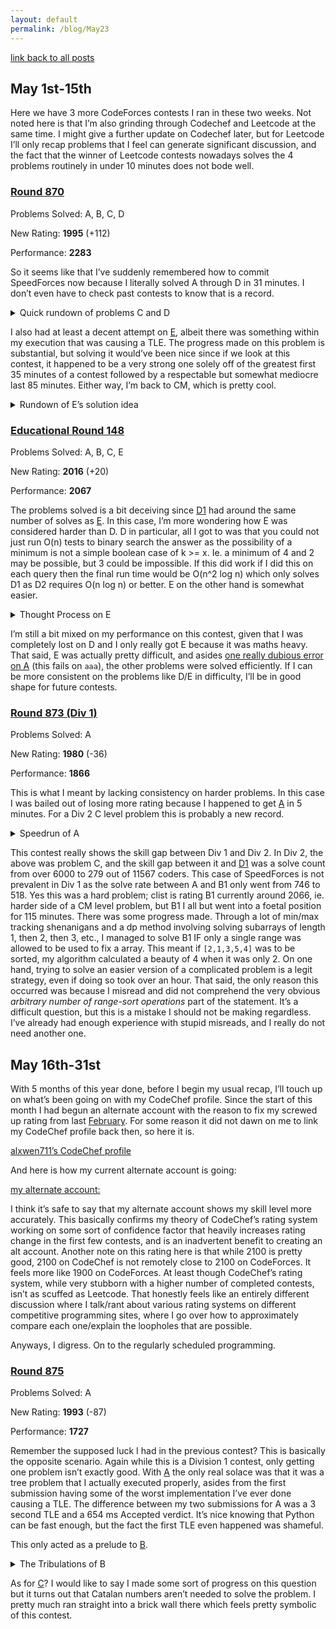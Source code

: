 ```yaml
---
layout: default
permalink: /blog/May23
---
```


[link back to all posts](https://alxwen711.github.io/blog)

## May 1st-15th

Here we have 3 more CodeForces contests I ran in these two weeks. Not noted here is that I’m also grinding through Codechef and Leetcode at the same time. I might give a further update on Codechef later, but for Leetcode I’ll only recap problems that I feel can generate significant discussion, and the fact that the winner of Leetcode contests nowadays solves the 4 problems routinely in under 10 minutes does not bode well.

### [Round 870](https://codeforces.com/contest/1826)

Problems Solved: A, B, C, D

New Rating: **1995** (+112)

Performance: **2283**

So it seems like that I’ve suddenly remembered how to commit SpeedForces now because I literally solved A through D in 31 minutes. I don’t even have to check past contests to know that is a record.

<details>
<summary>Quick rundown of problems C and D</summary>

[C](https://codeforces.com/contest/1826/problem/C)’s idea is that if you know the smallest prime factor of n (call this x), then as long as m is at least x then what could happen is the programmers split their votes evenly among x choices infinitely, else the voting process will end since the votes will be unevenly split each time. Thus the easiest way is to precompute the smallest prime factor up to 1000000 using a sieve.

[D](https://codeforces.com/contest/1826/problem/D) is best thought of in three parts. First is determining the optimal beauty value if you have to run through 1 sight that has to be A[i]. This is trivial. The second part is finding the optimal beauty where the last sight has to be A[i]. Logically thinking about this it isn’t too complex, you can track the highest 1st sight and decrease its value by 1 each time when comparing to new sights to represent the distance travelled. After solving the second part the third part with 3 beautiful sights functions similarly, and you can use the info gathered from the second part dynamically to solve here. Conveniently the code is quite short so I can place it here. `n` and `ar` is the number of sights and the array containing each sights’ beauty respectively. Notice how finding the highest beauty for 2 sights and 3 sights are quite similar; this idea could also be extended to an arbitrary number of sights.
```python
def solve(n,ar):
   # find best for top 2 (top 1 is trivial)
   two = [0]*n
   two[1] = ar[0]+ar[1]-1
   inc = ar[0]-1
   for j in range(2,n):
       inc = max(inc-1,ar[j-1]-1)
       two[j] = ar[j]+inc
   # find best for top 3 (given top 2 info)
   three = [0]*n
   three[2] = ar[0]+ar[1]+ar[2]-2
   inc = two[1]-1
   for k in range(3,n):
       inc = max(inc-1,two[k-1]-1)
       three[k] = ar[k]+inc
   return max(three)
```
</details>


I also had at least a decent attempt on [E](https://codeforces.com/contest/1826/problem/E), albeit there was something within my execution that was causing a TLE. The progress made on this problem is substantial, but solving it would’ve been nice since if we look at this contest, it happened to be a very strong one solely off of the greatest first 35 minutes of a contest followed by a respectable but somewhat mediocre last 85 minutes. Either way, I’m back to CM, which is pretty cool.

<details>
<summary>Rundown of E’s solution idea</summary>
If we invite model’s A and B, then it must hold that if A is placed in front of B, then `A[i] < B[i]` for all `1 <= i <= m`, where i is the ith city. This relationship can be constructed into a directed graph, for which the largest amount of money is the highest cost of any traversable path. To compute the maximum, we know that for a node n, it’s maximum cost path is equal to the cost of node n plus the maximum cost path starting from one of its children. This also means that the maximum cost path for children nodes is trivial. So we can work backwards by removing the children nodes and incrementing the values of their parents as needed based on their maximums until the maximum cost is found once all nodes are removed. This is possible since once all of a node’s children are removed, itself becomes a child node as well. In practice, an optimal implementation should only remove each possible edge and node once, with the maximum edge count being about 12.5 million.

It is here where I’ve noticed what could be the TLE problem with my code. In doing the comparisons I compared each pair of models with each other. In the extreme case where each model can be invited, this results in about 12.5 million pair comparisons, and with 500 cities, this means a total of 6.25 billion comparisons are made. Python can probably get around 50 million comparisons done a second, so there is a better way to create the graph. My initial thought here is to track each model hierarchy chain to only connect from children so that no additional edges are burned; ie. if there is a model hierarchy 1 -> 2 -> 3, model 1 should not connect directly to model 3. This is doable by only comparing with current children nodes in the graph setup, and if a supposed child does not work, adding their parents into the list of nodes to compare.

<details>
<summary> Update: </summary>
After some adjustments ([latest submission](https://codeforces.com/contest/1826/submission/205017423)) I have found that the main slow down is now occurring in the comparison of arrays to create new edges. I made several different ideas to fix this but the issue here is that with my current method each value in the arrays have to be checked so with a specific setup the 6.25 billion comparisons are still occurring. Now the idea is that there may be a way to precompute the possible edges while initialising the arrays in O(n^2) time, but this is where I’m stuck. At least I went from TLEing on test case 7 to test case 8?
</details>
</details>

### [Educational Round 148](https://codeforces.com/contest/1832)

Problems Solved: A, B, C, E

New Rating: **2016** (+20)

Performance: **2067**

The problems solved is a bit deceiving since [D1](https://codeforces.com/contest/1832/problem/D1) had around the same number of solves as [E](https://codeforces.com/contest/1832/problem/E). In this case, I’m more wondering how E was considered harder than D. D in particular, all I got to was that you could not just run O(n) tests to binary search the answer as the possibility of a minimum is not a simple boolean case of k >= x. Ie. a minimum of 4 and 2 may be possible, but 3 could be impossible. If this did work if I did this on each query then the final run time would be O(n^2 log n) which only solves D1 as D2 requires O(n log n) or better. E on the other hand is somewhat easier.


<details>
<summary>Thought Process on E</summary>
There is a solution that involves convolutions, but there is an idea that is significantly less convoluted then this. The k value makes things complicated, but let’s assume that k = 0 first. This makes C(x,0) = 1 for all positive values x, and would mean that the B array is simply `[a1,a2,a3…,an] mod 998244353`. Moving to k = 1, `B[0] = a1`. `B[1] = 2*a1+a2`. `B[2] = 3*a1+2*a2+a3`. At this point there is a pattern forming. If we take the running sum of the B array where k = 0, we get `[a1,a1+a2,a1+a2+a3…]`. Taking the running sum of this array results in the B array for k = 1. Manually determining the first few values for k = 2 results in this same double summation pattern from the k = 1 B array, albeit with the values shifted. This pattern can then be repeated until the needed k value.

As for implementation, it turns out Python is capable of handling a 10 million value array so no real adjustments need to be made. [My implementation](https://codeforces.com/contest/1832/submission/205598215) does take up around half of the 1 GB total memory though so there is some carefulness required.
</details>

I’m still a bit mixed on my performance on this contest, given that I was completely lost on D and I only really got E because it was maths heavy. That said, E was actually pretty difficult, and asides [one really dubious error on A](https://codeforces.com/contest/1832/submission/205549653) (this fails on `aaa`), the other problems were solved efficiently. If I can be more consistent on the problems like D/E in difficulty, I’ll be in good shape for future contests.

### [Round 873 (Div 1)](https://codeforces.com/contest/1827)

Problems Solved: A

New Rating: **1980** (-36)

Performance: **1866**

This is what I meant by lacking consistency on harder problems. In this case I was bailed out of losing more rating because I happened to get  [A](https://codeforces.com/contest/1827/problem/A) in 5 minutes. For a Div 2 C level problem this is probably a new record.

<details>
<summary>Speedrun of A</summary>
Array A can be reordered, so Array B’s ordering does not matter. Thus the simplest way is to initially sort both A and B. Starting from highest to lowest, track how many possible choices there are for the last element in A, ie. how many values in A exceed B[n-1]. Let this value be x. Set ans = x. For each of the remaining n-1 values, from largest to smallest, then decrease x by 1 and increase x by how many new elements in A exceed the specific value from B. After each element multiply ans by x, and after going through all elements, ans contains the total number of possible combinations. In short, you are counting the number of choices for each position in A starting from highest to lowest. -1 is needed to account for previous values already being inserted, and the easiest way to do this is with a pointer on A tracking the largest value just under B[i].
</details>

This contest really shows the skill gap between Div 1 and Div 2. In Div 2, the above was problem C, and the skill gap between it and [D1](https://codeforces.com/contest/1827/problem/B1) was a solve count from over 6000 to 279 out of 11567 coders. This case of SpeedForces is not prevalent in Div 1 as the solve rate between A and B1 only went from 746 to 518. Yes this was a hard problem; clist is rating B1 currently around 2066, ie. harder side of a CM level problem, but B1 I all but went into a foetal position for 115 minutes. There was some progress made. Through a lot of min/max tracking shenanigans and a dp method involving solving subarrays of length 1, then 2, then 3, etc., I managed to solve B1 IF only a single range was allowed to be used to fix a array. This meant if `[2,1,3,5,4]` was to be sorted, my algorithm calculated a beauty of 4 when it was only 2. On one hand, trying to solve an easier version of a complicated problem is a legit strategy, even if doing so took over an hour. That said, the only reason this occurred was because I misread and did not comprehend the very obvious *arbitrary number of range-sort operations* part of the statement. It’s a difficult question, but this is a mistake I should not be making regardless. I’ve already had enough experience with stupid misreads, and I really do not need another one.

## May 16th-31st

With 5 months of this year done, before I begin my usual recap, I’ll touch up on what’s been going on with my CodeChef profile. Since the start of this month I had begun an alternate account with the reason to fix my screwed up rating from last [February](https://alxwen711.github.io/blog/Feb23). For some reason it did not dawn on me to link my CodeChef profile back then, so here it is.

[alxwen711’s CodeChef profile](https://www.codechef.com/users/alxwen711) 

And here is how my current alternate account is going:

[my alternate account:](https://www.codechef.com/users/snowlucario)

I think it’s safe to say that my alternate account shows my skill level more accurately. This basically confirms my theory of CodeChef’s rating system working on some sort of confidence factor that heavily increases rating change in the first few contests, and is an inadvertent benefit to creating an alt account. Another note on this rating here is that while 2100 is pretty good, 2100 on CodeChef is not remotely close to 2100 on CodeForces. It feels more like 1900 on CodeForces. At least though CodeChef’s rating system, while very stubborn with a higher number of completed contests, isn’t as scuffed as Leetcode. That honestly feels like an entirely different discussion where I talk/rant about various rating systems on different competitive programming sites, where I go over how to approximately compare each one/explain the loopholes that are possible.

Anyways, I digress. On to the regularly scheduled programming.


### [Round 875](https://codeforces.com/contest/1830)

Problems Solved: A

New Rating: **1993** (-87)

Performance: **1727**

Remember the supposed luck I had in the previous contest? This is basically the opposite scenario. Again while this is a Division 1 contest, only getting one problem isn’t exactly good. With [A](https://codeforces.com/contest/1830/problem/A) the only real solace was that it was a tree problem that I actually executed properly, asides from the first submission having some of the worst implementation I’ve ever done causing a TLE. The difference between my two submissions for A was a 3 second TLE and a 654 ms Accepted verdict. It’s nice knowing that Python can be fast enough, but the fact the first TLE even happened was shameful.

This only acted as a prelude to [B](https://codeforces.com/contest/1830/problem/B). 




<details>
<summary>The Tribulations of B</summary>
Most of my methods ended up computing to $O(n^2)$ ideas involving finding all the possible pair values or iterating through 1 to n. In this the main observation was missed in that the sum of two values in the array can be at most 2n. This means for the multiplied values, call these a and b, `min(a,b)` has to be at most `sqrt(2n)`. 

From here, the solution is to first map all the pairs into a 2d dictionary setup, such that `d[a][b]` is the number of times the pair (a[i],b[i]) is in the array. Then you count how many pairs of $(a[i],b[i])$ and $(a[j],b[j])$ exist where $a[i] <= a[j], a[i] < sqrt(2n)$. This is done by iterating value a for d[a] up to sqrt(2n), and for each d[a], comparing it with every value in d[b] where b >= a, and if a pair exists, adding it to the answer. In my [example solution](https://codeforces.com/contest/1830/submission/207803351), one such pair possible could be $d[2][1] = 3$ and $d[3][5] = 2$ since 2x3 = 1+5, which would add 6 to the answer since (2,1) appears 3 times and (3,5) twice. There is also a bit of extra code to account for double counting in using the same a value or pair of values.

Since each value up to sqrt(2n) has to be iterated through and each iteration could search through the majority of the array, this ends up being a $O(n^{1.5})$ algorithm. Roughly speaking with this algorithm around 100 million operations are needed, and this is the point where the difference in C++ and Python somewhat matters. Both are capable of completing the problem in time, but the current fastest solution takes under 200ms while the fastest Python solution takes 1450ms. There is optimization I have to learn in Python as while I did end up solving this problem, my solution was extremely close to the 4 second time limit, and it passing through is borderline luck based.
</details>


As for [C](https://codeforces.com/contest/1830/problem/B)? I would like to say I made some sort of progress on this question but it turns out that Catalan numbers aren’t needed to solve the problem. I pretty much ran straight into a brick wall there which feels pretty symbolic of this contest.